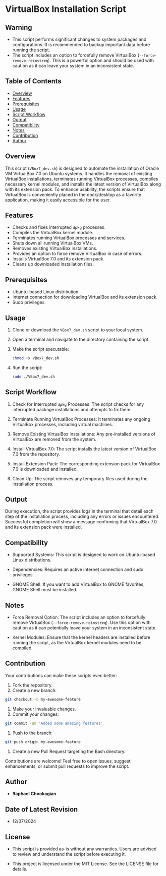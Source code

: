 # VirtualBox Installation Script

## **Warning**

- This script performs significant changes to system packages and configurations. It is recommended to backup important data before running the script.
- The script includes an option to forcefully remove VirtualBox (`--force-remove-reinstreq`). This is a powerful option and should be used with caution as it can leave your system in an inconsistent state.

## **Table of Contents**

- [Overview](#overview)
- [Features](#features)
- [Prerequisites](#prerequisites)
- [Usage](#usage)
- [Script Workflow](#script-workflow)
- [Output](#output)
- [Compatibility](#compatibility)
- [Notes](#notes)
- [Contribution](#contribution)
- [Author](#author)

## Overview

This script (`VBox7_dev.sh`) is designed to automate the installation of Oracle VM VirtualBox 7.0 on Ubuntu systems. It handles the removal of existing VirtualBox installations, terminates running VirtualBox processes, compiles necessary kernel modules, and installs the latest version of VirtualBox along with its extension pack.
To enhance usability, the scripts ensure that VirtualBox is conveniently placed in the dock/desktop as a favorite application, making it easily accessible for the user.

## Features

- Checks and fixes interrupted `dpkg` processes.
- Compiles the VirtualBox kernel module.
- Terminates running VirtualBox processes and services.
- Shuts down all running VirtualBox VMs.
- Removes existing VirtualBox installations.
- Provides an option to force remove VirtualBox in case of errors.
- Installs VirtualBox 7.0 and its extension pack.
- Cleans up downloaded installation files.

## Prerequisites

- Ubuntu-based Linux distribution.
- Internet connection for downloading VirtualBox and its extension pack.
- Sudo privileges.

## Usage

1. Clone or download the `VBox7_dev.sh` script to your local system.
2. Open a terminal and navigate to the directory containing the script.
3. Make the script executable:

   ```bash
   chmod +x VBox7_dev.sh
   ```

4. Run the script:

   ```bash
   sudo ./VBox7_dev.sh
   ```

## **Script Workflow**

1. Check for Interrupted `dpkg` Processes: The script checks for any interrupted package installations and attempts to fix them.

1. Terminate Running VirtualBox Processes: It terminates any ongoing VirtualBox processes, including virtual machines.

1. Remove Existing VirtualBox Installations: Any pre-installed versions of VirtualBox are removed from the system.

1. Install VirtualBox 7.0: The script installs the latest version of VirtualBox 7.0 from the repository.

1. Install Extension Pack: The corresponding extension pack for VirtualBox 7.0 is downloaded and installed.

1. Clean Up: The script removes any temporary files used during the installation process.

## **Output**

During execution, the script provides logs in the terminal that detail each step of the installation process, including any errors or issues encountered. Successful completion will show a message confirming that VirtualBox 7.0 and its extension pack were installed.

## **Compatibility**

- Supported Systems: This script is designed to work on Ubuntu-based Linux distributions.

- Dependencies: Requires an active internet connection and sudo privileges.

- GNOME Shell: If you want to add VirtualBox to GNOME favorites, GNOME Shell must be installed.

## **Notes**

- Force Removal Option: The script includes an option to forcefully remove VirtualBox (`--force-remove-reinstreq`). Use this option with caution as it can potentially leave your system in an inconsistent state.

- Kernel Modules: Ensure that the kernel headers are installed before running the script, as the VirtualBox kernel modules need to be compiled.

## **Contribution**

Your contributions can make these scripts even better:

1. Fork the repository.
1. Create a new branch:

  ```bash
  git checkout -b my-awesome-feature
  ```

1. Make your invaluable changes.
1. Commit your changes:

  ```bash
  git commit -am 'Added some amazing features'
  ```

1. Push to the branch:

  ```bash
  git push origin my-awesome-feature
  ```

1. Create a new Pull Request targeting the Bash directory.

Contributions are welcome! Feel free to open issues, suggest enhancements, or submit pull requests to improve the script.

## **Author**

- **Raphael Chookagian**

## **Date of Latest Revision**

- 12/07/2024

## **License**

- This script is provided as-is without any warranties. Users are advised to review and understand the script before executing it.

- This project is licensed under the MIT License. See the LICENSE file for details.
